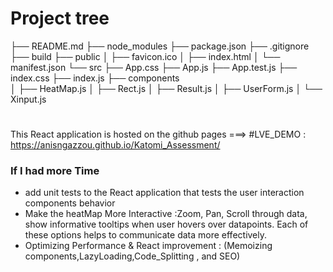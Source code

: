 
# Project tree


├── README.md
├── node_modules
├── package.json
├── .gitignore
├── build
├── public
│   ├── favicon.ico
│   ├── index.html
│   └── manifest.json
└── src
    ├── App.css
    ├── App.js
    ├── App.test.js
    ├── index.css
    ├── index.js
    ├── components   
    │    ├── HeatMap.js
    │    ├── Rect.js
    │    ├── Result.js
    │    ├── UserForm.js
    │    └── Xinput.js
       

#
This React application is hosted on the github pages ===>
#LVE_DEMO : https://anisngazzou.github.io/Katomi_Assessment/

### If I had more Time
- add unit tests to the React application that tests the user interaction components behavior
- Make the heatMap More Interactive :Zoom, Pan, Scroll through data, show informative tooltips when user hovers over datapoints. Each of these options helps to communicate data more effectively.
- Optimizing Performance & React improvement : (Memoizing components,LazyLoading,Code_Splitting , and SEO)